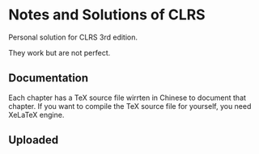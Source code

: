 # Notes and Solutions of CLRS

Personal solution for CLRS 3rd edition.

They work but are not perfect.

## Documentation
Each chapter has a TeX source file wirrten in Chinese to document that chapter.
If you want to compile the TeX source file for yourself, you need XeLaTeX engine.

## Uploaded
